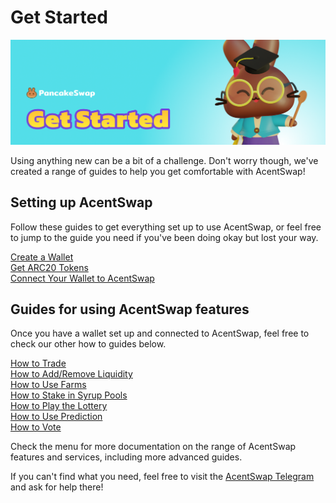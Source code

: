 # Get Started

![](../.gitbook/assets/get-started-header.png)

Using anything new can be a bit of a challenge. Don't worry though, we've created a range of guides to help you get comfortable with AcentSwap!

## Setting up AcentSwap

Follow these guides to get everything set up to use AcentSwap, or feel free to jump to the guide you need if you've been doing okay but lost your way.

[Create a Wallet](https://docs.pancakeswap.finance/get-started/wallet-guide)\
[Get ARC20 Tokens](https://docs.pancakeswap.finance/get-started/bep20-guide)\
[Connect Your Wallet to AcentSwap](https://docs.pancakeswap.finance/get-started/connection-guide)

## Guides for using AcentSwap features

Once you have a wallet set up and connected to AcentSwap, feel free to check our other how to guides below.

[How to Trade](https://docs.pancakeswap.finance/products/pancakeswap-exchange/trade-guide)\
[How to Add/Remove Liquidity](https://docs.pancakeswap.finance/products/pancakeswap-exchange/liquidity-guide)\
[How to Use Farms](https://docs.pancakeswap.finance/products/yield-farming/how-to-use-farms)\
[How to Stake in Syrup Pools](https://docs.pancakeswap.finance/products/syrup-pool/syrup-pool-guide)\
[How to Play the Lottery](https://docs.pancakeswap.finance/products/lottery/lottery-guide)\
[How to Use Prediction](https://docs.pancakeswap.finance/products/prediction/prediction-guide)\
[How to Vote](https://docs.pancakeswap.finance/products/voting/voting-guide)

Check the menu for more documentation on the range of AcentSwap features and services, including more advanced guides.

If you can't find what you need, feel free to visit the [AcentSwap Telegram](../contact-us/telegram.md) and ask for help there!
